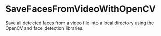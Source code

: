 # SaveFacesFromVideoWithOpenCV
Save all detected faces from a video file into a local directory using the OpenCV and face_detection libraries.
